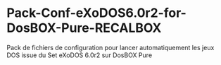 # Pack-Conf-eXoDOS6.0r2-for-DosBOX-Pure-RECALBOX
Pack de fichiers de configuration pour lancer automatiquement les jeux DOS issue du Set eXoDOS 6.0r2 sur DosBOX Pure
